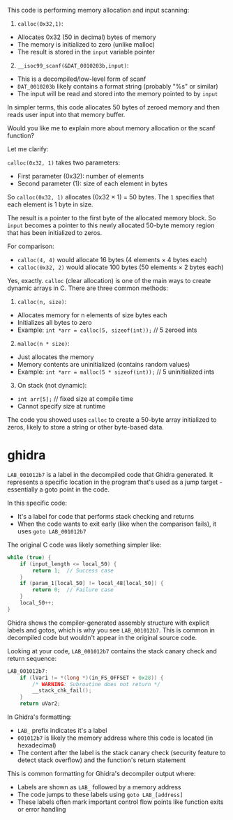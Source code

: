 This code is performing memory allocation and input scanning:

1. `calloc(0x32,1)`:
- Allocates 0x32 (50 in decimal) bytes of memory
- The memory is initialized to zero (unlike malloc)
- The result is stored in the `input` variable pointer

2. `__isoc99_scanf(&DAT_0010203b,input)`:
- This is a decompiled/low-level form of scanf
- `DAT_0010203b` likely contains a format string (probably "%s" or similar)
- The input will be read and stored into the memory pointed to by `input`

In simpler terms, this code allocates 50 bytes of zeroed memory and then reads user input into that memory buffer.

Would you like me to explain more about memory allocation or the scanf function?


Let me clarify:

`calloc(0x32, 1)` takes two parameters:
- First parameter (0x32): number of elements
- Second parameter (1): size of each element in bytes

So `calloc(0x32, 1)` allocates (0x32 × 1) = 50 bytes. The `1` specifies that each element is 1 byte in size.

The result is a pointer to the first byte of the allocated memory block. So `input` becomes a pointer to this newly allocated 50-byte memory region that has been initialized to zeros.

For comparison:
- `calloc(4, 4)` would allocate 16 bytes (4 elements × 4 bytes each)
- `calloc(0x32, 2)` would allocate 100 bytes (50 elements × 2 bytes each)


Yes, exactly. `calloc` (clear allocation) is one of the main ways to create dynamic arrays in C. There are three common methods:

1. `calloc(n, size)`:
- Allocates memory for n elements of size bytes each
- Initializes all bytes to zero
- Example: `int *arr = calloc(5, sizeof(int));` // 5 zeroed ints

2. `malloc(n * size)`:
- Just allocates the memory
- Memory contents are uninitialized (contains random values)
- Example: `int *arr = malloc(5 * sizeof(int));` // 5 uninitialized ints

3. On stack (not dynamic):
- `int arr[5];` // fixed size at compile time
- Cannot specify size at runtime

The code you showed uses `calloc` to create a 50-byte array initialized to zeros, likely to store a string or other byte-based data.

# ghidra 

`LAB_001012b7` is a label in the decompiled code that Ghidra generated. It represents a specific location in the program that's used as a jump target - essentially a goto point in the code.

In this specific code:
- It's a label for code that performs stack checking and returns
- When the code wants to exit early (like when the comparison fails), it uses `goto LAB_001012b7`

The original C code was likely something simpler like:

```c
while (true) {
    if (input_length <= local_50) {
        return 1;  // Success case
    }
    if (param_1[local_50] != local_48[local_50]) {
        return 0;  // Failure case
    }
    local_50++;
}
```

Ghidra shows the compiler-generated assembly structure with explicit labels and gotos, which is why you see `LAB_001012b7`. This is common in decompiled code but wouldn't appear in the original source code.


Looking at your code, `LAB_001012b7` contains the stack canary check and return sequence:

```c
LAB_001012b7:
    if (lVar1 != *(long *)(in_FS_OFFSET + 0x28)) {
        /* WARNING: Subroutine does not return */
        __stack_chk_fail();
    }
    return uVar2;
```

In Ghidra's formatting:
- `LAB_` prefix indicates it's a label
- `001012b7` is likely the memory address where this code is located (in hexadecimal)
- The content after the label is the stack canary check (security feature to detect stack overflow) and the function's return statement

This is common formatting for Ghidra's decompiler output where:
- Labels are shown as `LAB_` followed by a memory address
- The code jumps to these labels using `goto LAB_[address]`
- These labels often mark important control flow points like function exits or error handling